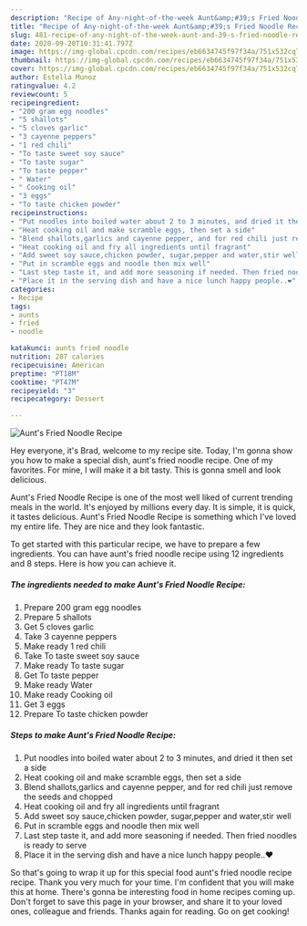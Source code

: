 ```yaml
---
description: "Recipe of Any-night-of-the-week Aunt&amp;#39;s Fried Noodle Recipe"
title: "Recipe of Any-night-of-the-week Aunt&amp;#39;s Fried Noodle Recipe"
slug: 481-recipe-of-any-night-of-the-week-aunt-and-39-s-fried-noodle-recipe
date: 2020-09-20T10:31:41.797Z
image: https://img-global.cpcdn.com/recipes/eb6634745f97f34a/751x532cq70/aunts-fried-noodle-recipe-recipe-main-photo.jpg
thumbnail: https://img-global.cpcdn.com/recipes/eb6634745f97f34a/751x532cq70/aunts-fried-noodle-recipe-recipe-main-photo.jpg
cover: https://img-global.cpcdn.com/recipes/eb6634745f97f34a/751x532cq70/aunts-fried-noodle-recipe-recipe-main-photo.jpg
author: Estella Munoz
ratingvalue: 4.2
reviewcount: 5
recipeingredient:
- "200 gram egg noodles"
- "5 shallots"
- "5 cloves garlic"
- "3 cayenne peppers"
- "1 red chili"
- "To taste sweet soy sauce"
- "To taste sugar"
- "To taste pepper"
- " Water"
- " Cooking oil"
- "3 eggs"
- "To taste chicken powder"
recipeinstructions:
- "Put noodles into boiled water about 2 to 3 minutes, and dried it then set a side"
- "Heat cooking oil and make scramble eggs, then set a side"
- "Blend shallots,garlics and cayenne pepper, and for red chili just remove the seeds and chopped"
- "Heat cooking oil and fry all ingredients until fragrant"
- "Add sweet soy sauce,chicken powder, sugar,pepper and water,stir well"
- "Put in scramble eggs and noodle then mix well"
- "Last step taste it, and add more seasoning if needed. Then fried noodles is ready to serve"
- "Place it in the serving dish and have a nice lunch happy people..❤️"
categories:
- Recipe
tags:
- aunts
- fried
- noodle

katakunci: aunts fried noodle 
nutrition: 287 calories
recipecuisine: American
preptime: "PT18M"
cooktime: "PT47M"
recipeyield: "3"
recipecategory: Dessert

---
```



![Aunt&#39;s Fried Noodle Recipe](https://img-global.cpcdn.com/recipes/eb6634745f97f34a/751x532cq70/aunts-fried-noodle-recipe-recipe-main-photo.jpg)

Hey everyone, it's Brad, welcome to my recipe site. Today, I'm gonna show you how to make a special dish, aunt&#39;s fried noodle recipe. One of my favorites. For mine, I will make it a bit tasty. This is gonna smell and look delicious.



Aunt&#39;s Fried Noodle Recipe is one of the most well liked of current trending meals in the world. It's enjoyed by millions every day. It is simple, it is quick, it tastes delicious. Aunt&#39;s Fried Noodle Recipe is something which I've loved my entire life. They are nice and they look fantastic.


To get started with this particular recipe, we have to prepare a few ingredients. You can have aunt&#39;s fried noodle recipe using 12 ingredients and 8 steps. Here is how you can achieve it.

##### The ingredients needed to make Aunt&#39;s Fried Noodle Recipe:

1. Prepare 200 gram egg noodles
1. Prepare 5 shallots
1. Get 5 cloves garlic
1. Take 3 cayenne peppers
1. Make ready 1 red chili
1. Take To taste sweet soy sauce
1. Make ready To taste sugar
1. Get To taste pepper
1. Make ready  Water
1. Make ready  Cooking oil
1. Get 3 eggs
1. Prepare To taste chicken powder




##### Steps to make Aunt&#39;s Fried Noodle Recipe:

1. Put noodles into boiled water about 2 to 3 minutes, and dried it then set a side
1. Heat cooking oil and make scramble eggs, then set a side
1. Blend shallots,garlics and cayenne pepper, and for red chili just remove the seeds and chopped
1. Heat cooking oil and fry all ingredients until fragrant
1. Add sweet soy sauce,chicken powder, sugar,pepper and water,stir well
1. Put in scramble eggs and noodle then mix well
1. Last step taste it, and add more seasoning if needed. Then fried noodles is ready to serve
1. Place it in the serving dish and have a nice lunch happy people..❤️




So that's going to wrap it up for this special food aunt&#39;s fried noodle recipe recipe. Thank you very much for your time. I'm confident that you will make this at home. There's gonna be interesting food in home recipes coming up. Don't forget to save this page in your browser, and share it to your loved ones, colleague and friends. Thanks again for reading. Go on get cooking!
